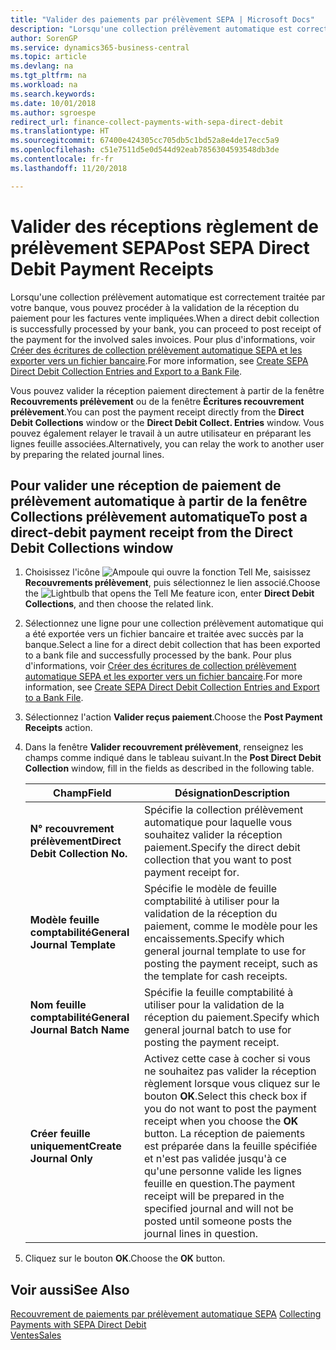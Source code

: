 ```yaml
---
title: "Valider des paiements par prélèvement SEPA | Microsoft Docs"
description: "Lorsqu'une collection prélèvement automatique est correctement traitée par votre banque, vous pouvez procéder à la validation de la réception du paiement pour les factures vente impliquées."
author: SorenGP
ms.service: dynamics365-business-central
ms.topic: article
ms.devlang: na
ms.tgt_pltfrm: na
ms.workload: na
ms.search.keywords: 
ms.date: 10/01/2018
ms.author: sgroespe
redirect_url: finance-collect-payments-with-sepa-direct-debit
ms.translationtype: HT
ms.sourcegitcommit: 67400e424305cc705db5c1bd52a8e4de17ecc5a9
ms.openlocfilehash: c51e7511d5e0d544d92eab7856304593548db3de
ms.contentlocale: fr-fr
ms.lasthandoff: 11/20/2018

---
```

# <a name="post-sepa-direct-debit-payment-receipts"></a><span data-ttu-id="4b4fa-103">Valider des réceptions règlement de prélèvement SEPA</span><span class="sxs-lookup"><span data-stu-id="4b4fa-103">Post SEPA Direct Debit Payment Receipts</span></span>
<span data-ttu-id="4b4fa-104">Lorsqu'une collection prélèvement automatique est correctement traitée par votre banque, vous pouvez procéder à la validation de la réception du paiement pour les factures vente impliquées.</span><span class="sxs-lookup"><span data-stu-id="4b4fa-104">When a direct debit collection is successfully processed by your bank, you can proceed to post receipt of the payment for the involved sales invoices.</span></span> <span data-ttu-id="4b4fa-105">Pour plus d'informations, voir [Créer des écritures de collection prélèvement automatique SEPA et les exporter vers un fichier bancaire](finance-how-create-sepa-direct-debit-collection-entries-export-bank-file.md).</span><span class="sxs-lookup"><span data-stu-id="4b4fa-105">For more information, see [Create SEPA Direct Debit Collection Entries and Export to a Bank File](finance-how-create-sepa-direct-debit-collection-entries-export-bank-file.md).</span></span>  

<span data-ttu-id="4b4fa-106">Vous pouvez valider la réception paiement directement à partir de la fenêtre **Recouvrements prélèvement** ou de la fenêtre **Écritures recouvrement prélèvement**.</span><span class="sxs-lookup"><span data-stu-id="4b4fa-106">You can post the payment receipt directly from the **Direct Debit Collections** window or the **Direct Debit Collect. Entries** window.</span></span> <span data-ttu-id="4b4fa-107">Vous pouvez également relayer le travail à un autre utilisateur en préparant les lignes feuille associées.</span><span class="sxs-lookup"><span data-stu-id="4b4fa-107">Alternatively, you can relay the work to another user by preparing the related journal lines.</span></span>  

## <a name="to-post-a-direct-debit-payment-receipt-from-the-direct-debit-collections-window"></a><span data-ttu-id="4b4fa-108">Pour valider une réception de paiement de prélèvement automatique à partir de la fenêtre Collections prélèvement automatique</span><span class="sxs-lookup"><span data-stu-id="4b4fa-108">To post a direct-debit payment receipt from the Direct Debit Collections window</span></span>  
1. <span data-ttu-id="4b4fa-109">Choisissez l'icône ![Ampoule qui ouvre la fonction Tell Me](media/ui-search/search_small.png "Dites-moi ce que vous voulez faire"), saisissez **Recouvrements prélèvement**, puis sélectionnez le lien associé.</span><span class="sxs-lookup"><span data-stu-id="4b4fa-109">Choose the ![Lightbulb that opens the Tell Me feature](media/ui-search/search_small.png "Tell me what you want to do") icon, enter **Direct Debit Collections**, and then choose the related link.</span></span>  
2. <span data-ttu-id="4b4fa-110">Sélectionnez une ligne pour une collection prélèvement automatique qui a été exportée vers un fichier bancaire et traitée avec succès par la banque.</span><span class="sxs-lookup"><span data-stu-id="4b4fa-110">Select a line for a direct debit collection that has been exported to a bank file and successfully processed by the bank.</span></span> <span data-ttu-id="4b4fa-111">Pour plus d'informations, voir [Créer des écritures de collection prélèvement automatique SEPA et les exporter vers un fichier bancaire](finance-how-create-sepa-direct-debit-collection-entries-export-bank-file.md).</span><span class="sxs-lookup"><span data-stu-id="4b4fa-111">For more information, see [Create SEPA Direct Debit Collection Entries and Export to a Bank File](finance-how-create-sepa-direct-debit-collection-entries-export-bank-file.md).</span></span>  
3. <span data-ttu-id="4b4fa-112">Sélectionnez l'action **Valider reçus paiement**.</span><span class="sxs-lookup"><span data-stu-id="4b4fa-112">Choose the **Post Payment Receipts** action.</span></span>  
4. <span data-ttu-id="4b4fa-113">Dans la fenêtre **Valider recouvrement prélèvement**, renseignez les champs comme indiqué dans le tableau suivant.</span><span class="sxs-lookup"><span data-stu-id="4b4fa-113">In the **Post Direct Debit Collection** window, fill in the fields as described in the following table.</span></span>  

    |<span data-ttu-id="4b4fa-114">Champ</span><span class="sxs-lookup"><span data-stu-id="4b4fa-114">Field</span></span>|<span data-ttu-id="4b4fa-115">Désignation</span><span class="sxs-lookup"><span data-stu-id="4b4fa-115">Description</span></span>|  
    |---------------------------------|---------------------------------------|  
    |<span data-ttu-id="4b4fa-116">**N° recouvrement prélèvement**</span><span class="sxs-lookup"><span data-stu-id="4b4fa-116">**Direct Debit Collection No.**</span></span>|<span data-ttu-id="4b4fa-117">Spécifie la collection prélèvement automatique pour laquelle vous souhaitez valider la réception paiement.</span><span class="sxs-lookup"><span data-stu-id="4b4fa-117">Specify the direct debit collection that you want to post payment receipt for.</span></span>|  
    |<span data-ttu-id="4b4fa-118">**Modèle feuille comptabilité**</span><span class="sxs-lookup"><span data-stu-id="4b4fa-118">**General Journal Template**</span></span>|<span data-ttu-id="4b4fa-119">Spécifie le modèle de feuille comptabilité à utiliser pour la validation de la réception du paiement, comme le modèle pour les encaissements.</span><span class="sxs-lookup"><span data-stu-id="4b4fa-119">Specify which general journal template to use for posting the payment receipt, such as the template for cash receipts.</span></span>|  
    |<span data-ttu-id="4b4fa-120">**Nom feuille comptabilité**</span><span class="sxs-lookup"><span data-stu-id="4b4fa-120">**General Journal Batch Name**</span></span>|<span data-ttu-id="4b4fa-121">Spécifie la feuille comptabilité à utiliser pour la validation de la réception du paiement.</span><span class="sxs-lookup"><span data-stu-id="4b4fa-121">Specify which general journal batch to use for posting the payment receipt.</span></span>|  
    |<span data-ttu-id="4b4fa-122">**Créer feuille uniquement**</span><span class="sxs-lookup"><span data-stu-id="4b4fa-122">**Create Journal Only**</span></span>|<span data-ttu-id="4b4fa-123">Activez cette case à cocher si vous ne souhaitez pas valider la réception règlement lorsque vous cliquez sur le bouton **OK**.</span><span class="sxs-lookup"><span data-stu-id="4b4fa-123">Select this check box if you do not want to post the payment receipt when you choose the **OK** button.</span></span> <span data-ttu-id="4b4fa-124">La réception de paiements est préparée dans la feuille spécifiée et n'est pas validée jusqu'à ce qu'une personne valide les lignes feuille en question.</span><span class="sxs-lookup"><span data-stu-id="4b4fa-124">The payment receipt will be prepared in the specified journal and will not be posted until someone posts the journal lines in question.</span></span>|  

5. <span data-ttu-id="4b4fa-125">Cliquez sur le bouton **OK**.</span><span class="sxs-lookup"><span data-stu-id="4b4fa-125">Choose the **OK** button.</span></span>  

## <a name="see-also"></a><span data-ttu-id="4b4fa-126">Voir aussi</span><span class="sxs-lookup"><span data-stu-id="4b4fa-126">See Also</span></span>  
 <span data-ttu-id="4b4fa-127">[Recouvrement de paiements par prélèvement automatique SEPA](finance-collect-payments-with-sepa-direct-debit.md) </span><span class="sxs-lookup"><span data-stu-id="4b4fa-127">[Collecting Payments with SEPA Direct Debit](finance-collect-payments-with-sepa-direct-debit.md) </span></span>  
 [<span data-ttu-id="4b4fa-128">Ventes</span><span class="sxs-lookup"><span data-stu-id="4b4fa-128">Sales</span></span>](sales-manage-sales.md)

